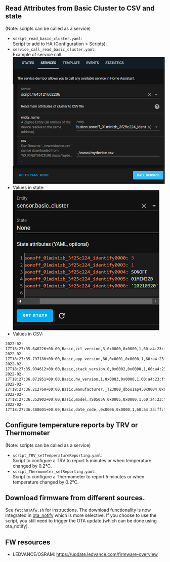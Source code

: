 ## Read Attributes from Basic Cluster to CSV and state

(Note: scripts can be called as a service)

- `script_read_basic_cluster.yaml`:\
  Script to add to HA (Configuration >
  Scripts):
- `service_call_read_basic_cluster.yaml`:\
  Example of service
  call.\
  ![image](images/service_basic_cluster.png)
- Values in state:\
  ![image](images/state_basic_cluster.png)
- Values in CSV:

```csv
2022-02-17T18:27:35.646226+00:00,Basic,zcl_version,3,0x0000,0x0000,1,60:a4:23:ff:fe:91:fc:9a,
2022-02-17T18:27:35.797180+00:00,Basic,app_version,80,0x0001,0x0000,1,60:a4:23:ff:fe:91:fc:9a,
2022-02-17T18:27:35.934612+00:00,Basic,stack_version,0,0x0002,0x0000,1,60:a4:23:ff:fe:91:fc:9a,
2022-02-17T18:27:36.071951+00:00,Basic,hw_version,1,0x0003,0x0000,1,60:a4:23:ff:fe:91:fc:9a,
2022-02-17T18:27:36.212760+00:00,Basic,manufacturer,_TZ3000_dbou1ap4,0x0004,0x0000,1,60:a4:23:ff:fe:91:fc:9a,
2022-02-17T18:27:36.352902+00:00,Basic,model,TS0505A,0x0005,0x0000,1,60:a4:23:ff:fe:91:fc:9a,
2022-02-17T18:27:36.488601+00:00,Basic,date_code,,0x0006,0x0000,1,60:a4:23:ff:fe:91:fc:9a,
```

## Configure temperature reports by TRV or Thermometer

(Note: scripts can be called as a service)

- `script_TRV_setTemperatureReporting.yaml`:\
  Script to configure a TRV to
  report 5 minutes or when temperature changed by 0.2°C.
- `script_Thermometer_setReporting.yaml`:\
  Script to configure a
  Thermometer to report 5 minutes or when temperature changed by 0.2°C.

## Download firmware from different sources.

See `fetchOTAfw.sh` for instructions. The download functionality is now
integrated in
[ota_notify](https://github.com/mdeweerd/zha-toolkit#ota_notify) which is
more selective. If you choose to use the script, you still need to trigger
the OTA update (which can be done using ota_notify).

## FW resources

- LEDVANCE/OSRAM: https://update.ledvance.com/firmware-overview
